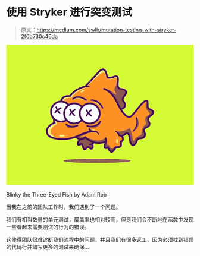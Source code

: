 # 使用 Stryker 进行突变测试

> 原文：<https://medium.com/swlh/mutation-testing-with-stryker-2f0b730c46da>

![](img/d93dc8bccceca791c281e90c39383c05.png)

Blinky the Three-Eyed Fish by Adam Rob

当我在之前的团队工作时，我们遇到了一个问题。

我们有相当数量的单元测试，覆盖率也相对较高，但是我们会不断地在函数中发现一些看起来需要测试的行为的错误。

这使得团队很难诊断我们流程中的问题，并且我们有很多返工，因为必须找到错误的代码行并编写更多的测试来确保…